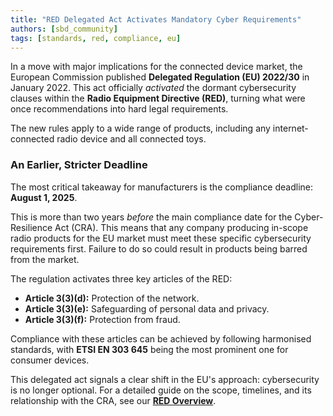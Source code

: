 ```yaml
---
title: "RED Delegated Act Activates Mandatory Cyber Requirements"
authors: [sbd_community]
tags: [standards, red, compliance, eu]
---
```

In a move with major implications for the connected device market, the European Commission published **Delegated Regulation (EU) 2022/30** in January 2022. This act officially *activated* the dormant cybersecurity clauses within the **Radio Equipment Directive (RED)**, turning what were once recommendations into hard legal requirements.

<!-- truncate -->

The new rules apply to a wide range of products, including any internet-connected radio device and all connected toys.

### An Earlier, Stricter Deadline

The most critical takeaway for manufacturers is the compliance deadline: **August 1, 2025**.

This is more than two years *before* the main compliance date for the Cyber-Resilience Act (CRA). This means that any company producing in-scope radio products for the EU market must meet these specific cybersecurity requirements first. Failure to do so could result in products being barred from the market.

The regulation activates three key articles of the RED:
*   **Article 3(3)(d):** Protection of the network.
*   **Article 3(3)(e):** Safeguarding of personal data and privacy.
*   **Article 3(3)(f):** Protection from fraud.

Compliance with these articles can be achieved by following harmonised standards, with **ETSI EN 303 645** being the most prominent one for consumer devices.

This delegated act signals a clear shift in the EU's approach: cybersecurity is no longer optional. For a detailed guide on the scope, timelines, and its relationship with the CRA, see our [**RED Overview**](/docs/standards/red-overview). 